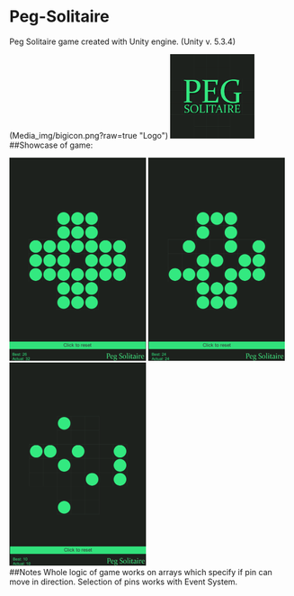 # Peg-Solitaire
Peg Solitaire game created with Unity engine. (Unity v. 5.3.4)

(Media_img/bigicon.png?raw=true "Logo")
<img src="Media_img/bigicon.png" alt="logo" width="150" height="150">
##Showcase of game: 
<div>
<img src="Media_img/2.png" alt="logo" width="243" height="361">
<img src="Media_img/3.png" alt="logo" width="243" height="361">
<img src="Media_img/4.png" alt="logo" width="243" height="361">
</div>
##Notes
Whole logic of game works on arrays which specify if pin can move in direction. 
Selection of pins works with Event System. 
